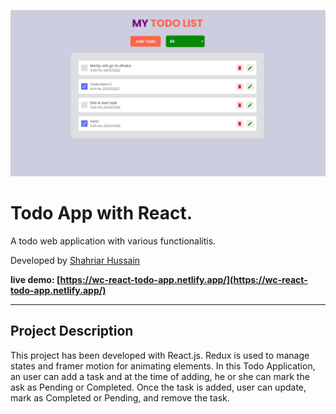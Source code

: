 ![React Todo App](./banner.PNG)

# Todo App with React.

A todo web application with various functionalitis.

Developed by [Shahriar Hussain](https://www.linkedin.com/in/web-developer-shahriar-hussain/)

**live demo: [https://wc-react-todo-app.netlify.app/](https://wc-react-todo-app.netlify.app/)**

---
## Project Description

This project has been developed with React.js. Redux is used to manage states and framer motion for animating elements. In this Todo Application, an user can add a task and at the time of adding, he or she can mark the ask as Pending or Completed. Once the task is added, user can update, mark as Completed or Pending, and remove the task.
